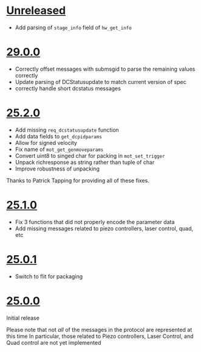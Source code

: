 # [Unreleased]

- Add parsing of `stage_info` field of `hw_get_info`

# [29.0.0]

- Correctly offset messages with submsgid to parse the remaining values correctly
- Update parsing of DCStatusupdate to match current version of spec
- correctly handle short dcstatus messages

# [25.2.0]

- Add missing `req_dcstatusupdate` function
- Add data fields to `get_dcpidparams`
- Allow for signed velocity
- Fix name of `mot_get_genmoveparams`
- Convert uint8 to singed char for packing in `mot_set_trigger`
- Unpack richresponse as string rather than tuple of char
- Improve robustness of unpacking

Thanks to Patrick Tapping for providing all of these fixes.

# [25.1.0]

- Fix 3 functions that did not properly encode the parameter data
- Add missing messages related to piezo controllers, laser control, quad, etc

# [25.0.1]

- Switch to flit for packaging

# [25.0.0]

Initial release

Please note that not _all_ of the messages in the protocol are represented at this time
In particular, those related to Piezo controllers, Laser Control, and Quad control are not yet implemented


[Unreleased]: https://github.com/yaq-project/thorlabs-apt-protocol/compare/v29.0.0...main
[29.0.0]: https://github.com/yaq-project/thorlabs-apt-protocol/compare/v25.2.0...v29.0.0
[25.2.0]: https://github.com/yaq-project/thorlabs-apt-protocol/compare/v25.1.0...v25.2.0
[25.1.0]: https://github.com/yaq-project/thorlabs-apt-protocol/compare/v25.0.1...v25.1.0
[25.0.1]: https://github.com/yaq-project/thorlabs-apt-protocol/compare/v25.0.0...v25.0.1
[25.0.0]: https://github.com/yaq-project/thorlabs-apt-protocol/tags/v25.0.0
